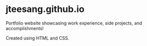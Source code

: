 # jteesang.github.io
Portfolio website showcasing work experience, side projects, and accomplishments!

Created using HTML and CSS.
